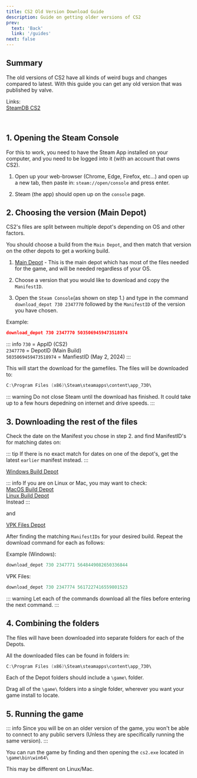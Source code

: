 ```yaml
---
title: CS2 Old Version Download Guide
description: Guide on getting older versions of CS2
prev: 
  text: 'Back'
  link: '/guides'
next: false
---
```


## Summary

The old versions of CS2 have all kinds of weird bugs and changes compared to latest. With this guide you can get any old version that was published by valve. 
<br>

Links:
<br>[SteamDB CS2](https://steamdb.info/app/730/depots/)

<br>

## 1. Opening the Steam Console

For this to work, you need to have the Steam App installed on your computer, and you need to be logged into it (with an account that owns CS2).

1. Open up your web-browser (Chrome, Edge, Firefox, etc...) and open up a new tab, then paste in: `steam://open/console` and press enter.

2. Steam (the app) should open up on the `console` page.

## 2. Choosing the version (Main Depot)

CS2's files are split between multiple depot's depending on OS and other factors. 

You should choose a build from the `Main Depot`, and then match that version on the other depots to get a working build.

1. [Main Depot](https://steamdb.info/depot/2347770/manifests/) - This is the main depot which has most of the files needed for the game, and will be needed regardless of your OS.

2. Choose a version that you would like to download and copy the `ManifestID`.

3. Open the `Steam Console`(as shown on step 1.) and type in the command 
<br>`download_depot 730 2347770` followed by the `ManifestID` of the version you have chosen.

Example:

```json
download_depot 730 2347770 5035069459473518974
```

::: info
`730` = AppID (CS2)
<br>`2347770` = DepotID (Main Build)
<br>`5035069459473518974` = ManfiestID (May 2, 2024)
:::

This will start the download for the gamefiles. The files will be downloaded to:

```go
C:\Program Files (x86)\Steam\steamapps\content\app_730\
```

::: warning
Do not close Steam until the download has finished. It could take up to a few hours depedning on internet and drive speeds.
:::

## 3. Downloading the rest of the files

Check the date on the Manifest you chose in step 2. and find ManifestID's for matching dates on:

::: tip
If there is no exact match for dates on one of the depot's, get the latest `earlier` manifest instead.
:::

[Windows Build Depot](https://steamdb.info/depot/2347771/manifests/)

::: info
If you are on Linux or Mac, you may want to check:
<br>[MacOS Build Depot](https://steamdb.info/depot/2347772/manifests/)
<br>[Linux Build Depot](https://steamdb.info/depot/2347773/manifests/)
<br>Instead
:::

and

[VPK Files Depot](https://steamdb.info/depot/2347774/manifests/)

After finding the matching `ManifestIDs` for your desired build. Repeat the download command for each as follows:

Example (Windows):

```cpp
download_depot 730 2347771 5648449082650336844
```

VPK Files:

```cpp
download_depot 730 2347774 5617227416559801523
```

::: warning
Let each of the commands download all the files before entering the next command.
:::

## 4. Combining the folders

The files will have been downloaded into separate folders for each of the Depots.

All the downloaded files can be found in folders in:

```go
C:\Program Files (x86)\Steam\steamapps\content\app_730\
```

Each of the Depot folders should include a `\game\` folder.

Drag all of the `\game\` folders into a single folder, wherever you want your game install to locate.

## 5. Running the game

::: info
Since you will be on an older version of the game, you won't be able to connect to any public servers (Unless they are specifically running the same version).
:::

You can run the game by finding and then opening the `cs2.exe` located in `\game\bin\win64\`

This may be different on Linux/Mac.
